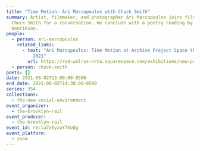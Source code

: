 ```yaml
---
title: "Time Motion: Ari Marcopoulos with Chuck Smith"
summary: Artist, filmmaker, and photographer Ari Marcopoulos joins filmmaker
  Chuck Smith for a conversation. We conclude with a poetry reading by Laura
  Henrikson.
people:
  - person: ari-marcopoulos
    related_links:
      - text: "Ari Marcopoulos: Time Motion at Archive Project Space through August 28,
          2021"
        url: https://red-walrus-nrna.squarespace.com/exhibitions/new-portfolio-item
  - person: chuck-smith
poets: []
date: 2021-08-02T13:00:00-0500
end_date: 2021-08-02T14:30:00-0500
series: 354
collections:
  - the-new-social-environment
event_organizer:
  - the-brooklyn-rail
event_producer:
  - the-brooklyn-rail
event_id: recla7x6yzwY76oQg
event_platform:
  - zoom
---
```

